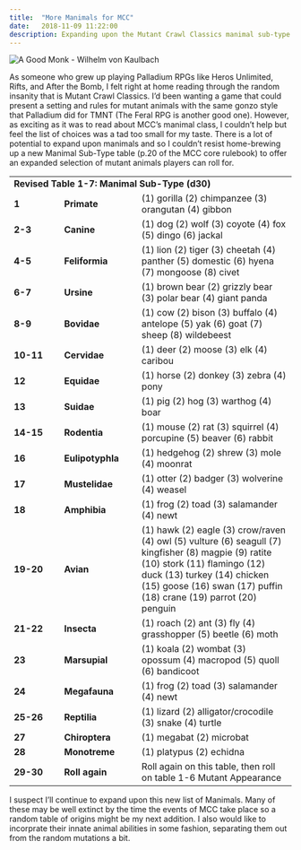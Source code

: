```yaml
---
title:  "More Manimals for MCC"
date:   2018-11-09 11:22:00
description: Expanding upon the Mutant Crawl Classics manimal sub-type table
---
```


![A Good Monk - Wilhelm von Kaulbach](https://fantasyrobotfighter.github.io/assets/images/AGoodMonk.png)

As someone who grew up playing Palladium RPGs like Heros Unlimited, Rifts, and After the Bomb, I felt right at home reading through the random insanity that is Mutant Crawl Classics. I’d been wanting a game that could present a setting and rules for mutant animals with the same gonzo style that Palladium did for TMNT (The Feral RPG is another good one). However, as exciting as it was to read about MCC’s manimal class, I couldn’t help but feel the list of choices was a tad too small for my taste. There is a lot of potential to expand upon manimals and so I couldn’t resist home-brewing up a new Manimal Sub-Type table (p.20 of the MCC core rulebook) to offer an expanded selection of mutant animals players can roll for. 

<table>
	<tr>
		<td colspan="3" width="1000" padding="2px"><b>Revised Table 1-7: Manimal Sub-Type (d30)</b>
		</td>
	</tr>
	<tr>
		<td width="100" padding="2px"><b>1</b>
		</td>
		<td width="100" padding="2px"><b>Primate</b>
		</td>
		<td width="330" padding="2px">(1) gorilla (2) chimpanzee (3) orangutan (4) gibbon
		</td>
	</tr>
	<tr>
		<td width="100" padding="2px"><b>2-3</b>
		</td>
		<td width="100" padding="2px"><b>Canine</b>
		</td>
		<td width="330" padding="2px">(1) dog (2) wolf (3) coyote (4) fox (5) dingo (6) jackal
		</td>
	</tr>
	<tr>
		<td width="100" padding="2px"><b>4-5</b>
		</td>
		<td width="100" padding="2px"><b>Feliformia</b>
		</td>
		<td width="330" padding="2px">(1) lion (2) tiger (3) cheetah (4) panther (5) domestic (6) hyena (7) mongoose (8) civet
		</td>
	</tr>
	<tr>
		<td width="100" padding="2px"><b>6-7</b>
		</td>
		<td width="100" padding="2px"><b>Ursine</b>
		</td>
		<td width="330" padding="2px">(1) brown bear (2) grizzly bear (3) polar bear (4) giant panda
		</td>
	</tr>
	<tr>
		<td width="100" padding="2px"><b>8-9</b>
		</td>
		<td width="100" padding="2px"><b>Bovidae</b>
		</td>
		<td width="330" padding="2px">(1) cow (2) bison (3) buffalo (4) antelope (5) yak (6) goat (7) sheep (8) wildebeest
		</td>
	</tr>
	<tr>
		<td width="100" padding="2px"><b>10-11</b>
		</td>
		<td width="100" padding="2px"><b>Cervidae</b>
		</td>
		<td width="330" padding="2px">(1) deer (2) moose (3) elk (4) caribou
		</td>
	</tr>
	<tr>
		<td width="100" padding="2px"><b>12</b>
		</td>
		<td width="100" padding="2px"><b>Equidae</b>
		</td>
		<td width="330" padding="2px">(1) horse (2) donkey (3) zebra (4) pony
		</td>
	</tr>
	<tr>
		<td width="100" padding="2px"><b>13</b>
		</td>
		<td width="100" padding="2px"><b>Suidae</b>
		</td>
		<td width="330" padding="2px">(1) pig (2) hog (3) warthog (4) boar
		</td>
	</tr>
	<tr>
		<td width="100" padding="2px"><b>14-15</b>
		</td>
		<td width="100" padding="2px"><b>Rodentia</b>
		</td>
		<td width="330" padding="2px">(1) mouse (2) rat (3) squirrel (4) porcupine (5) beaver (6) rabbit
		</td>
	</tr>
	<tr>
		<td width="100" padding="2px"><b>16</b>
		</td>
		<td width="100" padding="2px"><b>Eulipotyphla</b>
		</td>
		<td width="330" padding="2px">(1) hedgehog (2) shrew (3) mole (4) moonrat
		</td>
	</tr>
	<tr>
		<td width="100" padding="2px"><b>17</b>
		</td>
		<td width="100" padding="2px"><b>Mustelidae</b>
		</td>
		<td width="330" padding="2px">(1) otter (2) badger (3) wolverine (4) weasel
		</td>
	</tr>
	<tr>
		<td width="100" padding="2px"><b>18</b>
		</td>
		<td width="100" padding="2px"><b>Amphibia</b>
		</td>
		<td width="330" padding="2px">(1) frog (2) toad (3) salamander (4) newt
		</td>
	</tr>
	<tr>
		<td width="100" padding="2px"><b>19-20</b>
		</td>
		<td width="100" padding="2px"><b>Avian</b>
		</td>
		<td width="330" padding="2px">(1) hawk (2) eagle (3) crow/raven (4) owl (5) vulture (6) seagull
			(7) kingfisher (8) magpie (9) ratite (10) stork (11) flamingo (12) duck
			(13) turkey (14) chicken (15) goose (16) swan (17) puffin (18) crane
			(19) parrot (20) penguin
		</td>
	</tr>
	<tr>
		<td width="100" padding="2px"><b>21-22</b>
		</td>
		<td width="100" padding="2px"><b>Insecta</b>
		</td>
		<td width="330" padding="2px">(1) roach (2) ant (3) fly (4) grasshopper (5) beetle (6) moth
		</td>
	</tr>
	<tr>
		<td width="100" padding="2px"><b>23</b>
		</td>
		<td width="100" padding="2px"><b>Marsupial</b>
		</td>
		<td width="330" padding="2px">(1) koala (2) wombat (3) opossum (4) macropod (5) quoll (6) bandicoot
		</td>
	</tr>
	<tr>
		<td width="100" padding="2px"><b>24</b>
		</td>
		<td width="100" padding="2px"><b>Megafauna</b>
		</td>
		<td width="330" padding="2px">(1) frog (2) toad (3) salamander (4) newt
		</td>
	</tr>
	<tr>
		<td width="100" padding="2px"><b>25-26</b>
		</td>
		<td width="100" padding="2px"><b>Reptilia</b>
		</td>
		<td width="330" padding="2px">(1) lizard (2) alligator/crocodile (3) snake (4) turtle
		</td>
	</tr>
	<tr>
		<td width="100" padding="2px"><b>27</b>
		</td>
		<td width="100" padding="2px"><b>Chiroptera</b>
		</td>
		<td width="330" padding="2px">(1) megabat (2) microbat
		</td>
	</tr>
		<tr>
		<td width="100" padding="2px"><b>28</b>
		</td>
		<td width="100" padding="2px"><b>Monotreme</b>
		</td>
		<td width="330" padding="2px">(1) platypus (2) echidna
		</td>
	</tr>
		<tr>
		<td width="100" padding="2px"><b>29-30</b>
		</td>
		<td width="100" padding="2px"><b>Roll again</b>
		</td>
		<td width="330" padding="2px">Roll again on this table, then roll on table 1-6 Mutant Appearance
		</td>
	</tr>
</table>

I suspect I’ll continue to expand upon this new list of Manimals. Many of these may be well extinct by the time the events of MCC take place so a random table of origins might be my next addition. I also would like to incorprate their innate animal abilities in some fashion, separating them out from the random mutations a bit. 

<script type="application/ld+json">
{ "@context": "https://schema.org", 
 "@type": "BlogPosting",
 "mainEntityOfPage": {
        "@type": "WebPage",
        "@id": "https://www.fantasyrobotfighter.com/2018/More-Manimals/"
      },
 "headline": "More Manimals for MCC",
 "alternativeHeadline": "Add More Manimal Sub-Types to Mutant Crawl Classics",
 "image": "https://www.fantasyrobotfighter.com/assets/images/PocketPerspective.png",
 "genre": "CreativeWork", 
 "keywords": "Mutant Crawl Classics manimals table sub-type", 
 "wordcount": "470",
 "publisher": {	
 		"@type": "Organization",
        "name": "Fantasy Robot Fighter",
		"url": "http://www.fantasyrobotfighter.com",
		"logo": {
		    "@type": "ImageObject",
		    "url": "https://www.fantasyrobotfighter.com/assets/images/avatar.png",
		    "width": 80,
		    "height": 80
		}
    },
 "datePublished": "2018-11-09",
 "dateCreated": "2018-11-09",
 "dateModified": "2018-11-09",
 "description": "An expanded selection of Mutant Crawl Classics manimal sub-types",
 "articleBody": "As someone who grew up playing Palladium RPGs like Heros Unlimited, Rifts, and After the Bomb, I felt right at home reading through the random insanity that is Mutant Crawl Classics. I’d been wanting a game that could present a setting and rules for mutant animals with the same gonzo style that Palladium did for TMNT (The Feral RPG is another good one). However, as exciting as it was to read about MCC’s manimal class, I couldn’t help but feel the list of choices was a tad too small for my taste. There is a lot of potential to expand upon manimals and so I couldn’t resist home-brewing up a new Manimal Sub-Type table (p.20 of the MCC core rulebook) to offer an expanded selection of mutant animals players can roll for.",
   "author": {
    "@type": "Person",
    "name": "Ryan Buller"
  }
 }
</script>

[jekyll-gh]: https://github.com/mojombo/jekyll
[jekyll]:    http://jekyllrb.com
